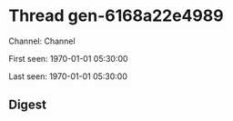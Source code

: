 # Thread gen-6168a22e4989
Channel: Channel

First seen: 1970-01-01 05:30:00

Last seen: 1970-01-01 05:30:00

## Digest


